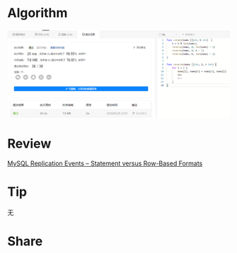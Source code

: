 # Algorithm

![算法](../../images/temp/ricardoyu-2023-05-28-lc.png "算法")

# Review

[MySQL Replication Events – Statement versus Row-Based Formats](https://dbadiaries.com/mysql-replication-events-statement-versus-row-based-formats)

# Tip

无

# Share
